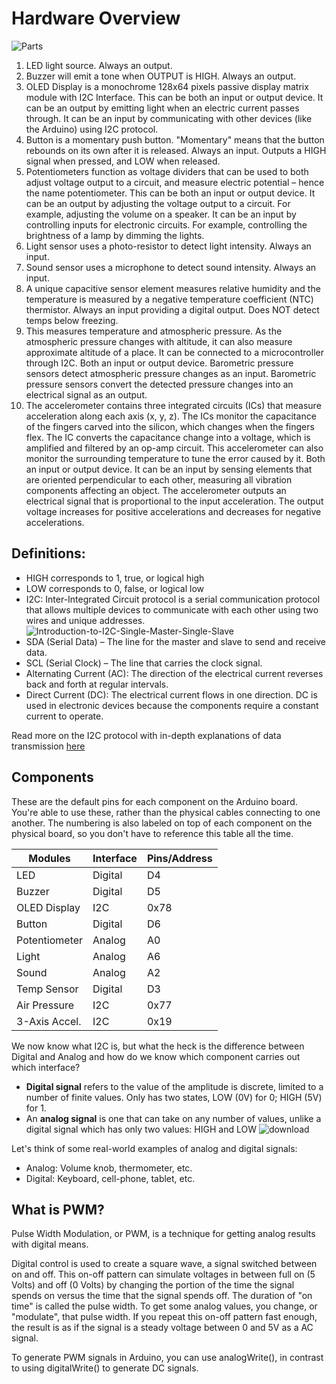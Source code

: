 # Hardware Overview
![Parts](https://github.com/user-attachments/assets/a5bc375f-7fdd-4cbf-8027-d73f9526fcdb)
1. LED light source. Always an output.
2. Buzzer will emit a tone when OUTPUT is HIGH. Always an output.
3. OLED Display is a monochrome 128x64 pixels passive display matrix module with I2C Interface. This can be both an input or output device. It can be an output by emitting light when an electric current passes through. It can be an input by communicating with other devices (like the Arduino) using I2C protocol.
4. Button is a momentary push button. "Momentary" means that the button rebounds on its own after it is released. Always an input. Outputs a HIGH  signal when pressed, and LOW when released.
5. Potentiometers function as voltage dividers that can be used to both adjust voltage output to a circuit, and measure electric potential – hence the name potentiometer. This can be both an input or output device. It can be an output by adjusting the voltage output to a circuit. For example, adjusting the volume on a speaker. It can be an input by controlling inputs for electronic circuits. For example, controlling the brightness of a lamp by dimming the lights.
6. Light sensor uses a photo-resistor to detect light intensity. Always an input.
7. Sound sensor uses a microphone to detect sound intensity. Always an input.
8. A unique capacitive sensor element measures relative humidity and the temperature is measured by a negative temperature coefficient (NTC) thermistor. Always an input providing a digital output. Does NOT detect temps below freezing.
9. This measures temperature and atmospheric pressure. As the atmospheric pressure changes with altitude, it can also measure approximate altitude of a place. It can be connected to a microcontroller through I2C. Both an input or output device. Barometric pressure sensors detect atmospheric pressure changes as an input. Barometric pressure sensors convert the detected pressure changes into an electrical signal as an output.
10. The accelerometer contains three integrated circuits (ICs) that measure acceleration along each axis (x, y, z). The ICs monitor the capacitance of the fingers carved into the silicon, which changes when the fingers flex. The IC converts the capacitance change into a voltage, which is amplified and filtered by an op-amp circuit. This accelerometer can also monitor the surrounding temperature to tune the error caused by it. Both an input or output device. It can be an input by sensing elements that are oriented perpendicular to each other, measuring all vibration components affecting an object. The accelerometer outputs an electrical signal that is proportional to the input acceleration. The output voltage increases for positive accelerations and decreases for negative accelerations.

## Definitions:
- HIGH corresponds to 1, true, or logical high
- LOW corresponds to 0, false, or logical low
- I2C: Inter-Integrated Circuit protocol is a serial communication protocol that allows multiple devices to communicate with each other using two wires and unique addresses. 
![Introduction-to-I2C-Single-Master-Single-Slave](https://github.com/user-attachments/assets/c7347e3c-5caa-4219-ba4b-fda5028508b4)
- SDA (Serial Data) – The line for the master and slave to send and receive data.
- SCL (Serial Clock) – The line that carries the clock signal.
- Alternating Current (AC): The direction of the electrical current reverses back and forth at regular intervals.
- Direct Current (DC): The electrical current flows in one direction. DC is used in electronic devices because the components require a constant current to operate.

Read more on the I2C protocol with in-depth explanations of data transmission [here](https://www.circuitbasics.com/basics-of-the-i2c-communication-protocol/)

## Components
These are the default pins for each component on the Arduino board. You're able to use these, rather than the physical cables connecting to one another. The numbering is also labeled on top of each component on the physical board, so you don't have to reference this table all the time.


|   Modules      |   Interface   |   Pins/Address  |
| -------------- | ------------- | --------------- |
| LED            | Digital       | D4              |
| Buzzer         | Digital       | D5              |
| OLED Display   | I2C           | 0x78            |
| Button         | Digital       | D6              |
| Potentiometer  | Analog        | A0              |
| Light          | Analog        | A6              |
| Sound          | Analog        | A2              |
| Temp Sensor    | Digital       | D3              |
| Air Pressure   | I2C           | 0x77            |
| 3-Axis Accel.  | I2C           | 0x19            |


We now know what I2C is, but what the heck is the difference between Digital and Analog and how do we know which component carries out which interface?
- **Digital signal** refers to the value of the amplitude is discrete, limited to a number of finite values. Only has two states, LOW (0V) for 0; HIGH (5V) for 1.
- An **analog signal** is one that can take on any number of values, unlike a digital signal which has only two values: HIGH and LOW
![download](https://github.com/user-attachments/assets/e03a1366-ee98-4a42-af08-f743eae8f2a1)

Let's think of some real-world examples of analog and digital signals:
- Analog: Volume knob, thermometer, etc.
- Digital: Keyboard, cell-phone, tablet, etc.

## What is PWM?
Pulse Width Modulation, or PWM, is a technique for getting analog results with digital means. 

Digital control is used to create a square wave, a signal switched between on and off. This on-off pattern can simulate voltages in between full on (5 Volts) and off (0 Volts) by changing the portion of the time the signal spends on versus the time that the signal spends off. The duration of "on time" is called the pulse width. To get some analog values, you change, or "modulate", that pulse width. If you repeat this on-off pattern fast enough, the result is as if the signal is a steady voltage between 0 and 5V as a AC signal.

To generate PWM signals in Arduino, you can use analogWrite(), in contrast to using digitalWrite() to generate DC signals.



